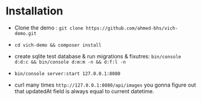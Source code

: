 Installation
============

* Clone the demo : `git clone https://github.com/ahmed-bhs/vich-demo.git`

* `cd vich-demo && composer install`
* create sqlite test database & run migrations & fixutres:
`bin/console d:d:c && bin/console d:m:m -n && d:f:l -n`
* `bin/console server:start 127.0.0.1:8080`
* curl many times `http://127.0.0.1:8080/api/images`
you gonna figure out that updatedAt field is always equal to current datetime.
